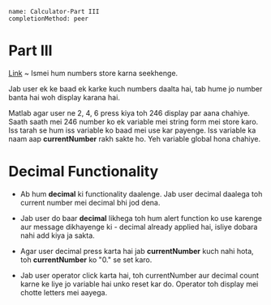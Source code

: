 ```ngMeta
name: Calculator-Part III
completionMethod: peer
```

# Part III

[Link](http://codepen.io/navgurukul/full/vgLOXz) ~ Ismei hum numbers store karna seekhenge.

Jab user ek ke baad ek karke kuch numbers daalta hai, tab hume jo number banta hai woh display karana hai.


Matlab agar user ne 2, 4, 6 press kiya toh 246 display par aana chahiye. Saath saath mei 246 number ko ek variable mei string form mei store karo. Iss tarah se hum iss variable ko baad mei use kar payenge. Iss variable ka naam aap **currentNumber** rakh sakte ho. Yeh variable global hona chahiye.


# Decimal Functionality

- Ab hum **decimal** ki functionality daalenge. Jab user decimal daalega toh current number mei decimal bhi jod dena.

- Jab user do baar **decimal** likhega toh hum alert function ko use karenge aur message dikhayenge ki - decimal already 
applied hai, isliye dobara nahi add kiya ja sakta.

- Agar user decimal press karta hai jab **currentNumber** kuch nahi hota, toh **currentNumber** ko "0." se set karo.

- Jab user operator click karta hai, toh currentNumber aur decimal count karne ke liye jo variable hai unko reset kar do. Operator toh display mei chotte letters mei aayega.
